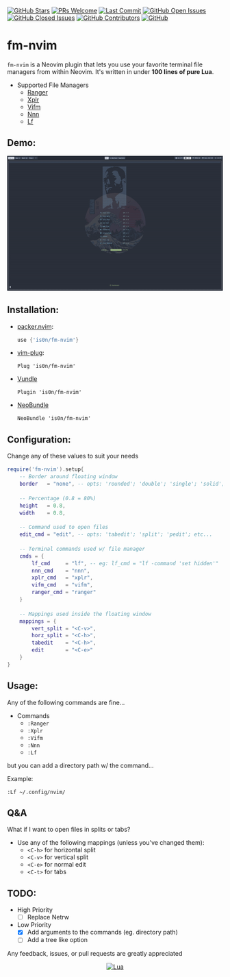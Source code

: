 [![GitHub Stars](https://img.shields.io/github/stars/is0n/fm-nvim.svg?style=social&label=Star&maxAge=2592000)](https://github.com/is0n/fm-nvim/stargazers/)
[![PRs Welcome](https://img.shields.io/badge/PRs-welcome-brightgreen.svg)](http://makeapullrequest.com)
[![Last Commit](https://img.shields.io/github/last-commit/is0n/fm-nvim)](https://github.com/is0n/fm-nvim/pulse)
[![GitHub Open Issues](https://img.shields.io/github/issues/is0n/fm-nvim.svg)](https://github.com/is0n/fm-nvim/issues/)
[![GitHub Closed Issues](https://img.shields.io/github/issues-closed/is0n/fm-nvim.svg)](https://github.com/is0n/fm-nvim/issues?q=is%3Aissue+is%3Aclosed)
[![GitHub Contributors](https://img.shields.io/github/contributors/is0n/fm-nvim.svg)](https://github.com/is0n/fm-nvim/graphs/contributors/)
[![GitHub](https://img.shields.io/github/license/is0n/fm-nvim?logo=GNU)](https://github.com/is0n/fm-nvim/blob/master/LICENSE)

# fm-nvim
`fm-nvim` is a Neovim plugin that lets you use your favorite terminal file managers from within Neovim. It's written in under **100 lines of pure Lua**.

* Supported File Managers
	* [Ranger](https://github.com/ranger/ranger)
	* [Xplr](https://github.com/sayanarijit/xplr)
	* [Vifm](https://github.com/vifm/vifm)
	* [Nnn](https://github.com/jarun/nnn)
	* [Lf](https://github.com/gokcehan/lf)

## Demo:
![Demo](Demo.gif)

## Installation:
* [packer.nvim](https://github.com/wbthomason/packer.nvim):
	```lua
	use {'is0n/fm-nvim'}
	```
* [vim-plug](https://github.com/junegunn/vim-plug):
	```vim
	Plug 'is0n/fm-nvim'
	```
* [Vundle](https://github.com/VundleVim/Vundle.vim)
	```vim
	Plugin 'is0n/fm-nvim'
	```
* [NeoBundle](https://github.com/Shougo/neobundle.vim)
	```vim
	NeoBundle 'is0n/fm-nvim'
	```

## Configuration:
Change any of these values to suit your needs
```lua
require('fm-nvim').setup{
	-- Border around floating window
	border   = "none", -- opts: 'rounded'; 'double'; 'single'; 'solid'; 'shawdow'

	-- Percentage (0.8 = 80%)
	height   = 0.8,
	width    = 0.8,

	-- Command used to open files
	edit_cmd = "edit", -- opts: 'tabedit'; 'split'; 'pedit'; etc...

	-- Terminal commands used w/ file manager
	cmds = {
		lf_cmd     = "lf", -- eg: lf_cmd = "lf -command 'set hidden'"
		nnn_cmd    = "nnn",
		xplr_cmd   = "xplr",
		vifm_cmd   = "vifm",
		ranger_cmd = "ranger"
	}

	-- Mappings used inside the floating window
	mappings = {
		vert_split = "<C-v>",
		horz_split = "<C-h>",
		tabedit    = "<C-h>",
		edit       = "<C-e>"
	}
}
```

## Usage:
Any of the following commands are fine...
* Commands
	* `:Ranger`
	* `:Xplr`
	* `:Vifm`
	* `:Nnn`
	* `:Lf`

but you can add a directory path w/ the command...

Example:
```
:Lf ~/.config/nvim/
```

## Q&A
What if I want to open files in splits or tabs?
* Use any of the following mappings (unless you've changed them):
  * `<C-h>` for horizontal split
  * `<C-v>` for vertical split
  * `<C-e>` for normal edit
  * `<C-t>` for tabs

## TODO:
* High Priority
	* [ ] Replace Netrw
* Low Priority
	* [x] Add arguments to the commands (eg. directory path)
	* [ ] Add a tree like option

Any feedback, issues, or pull requests are greatly appreciated

<div align="center" id="madewithlua">
	
[![Lua](https://img.shields.io/badge/Made%20with%20Lua-blue.svg?style=for-the-badge&logo=lua)](#madewithlua)
	
</div>
